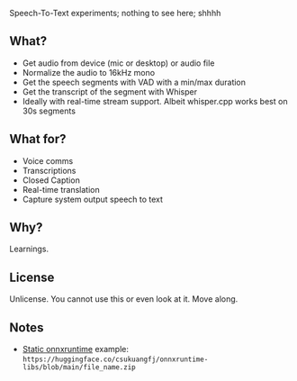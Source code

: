 Speech-To-Text experiments; nothing to see here; shhhh

## What?

- Get audio from device (mic or desktop) or audio file
- Normalize the audio to 16kHz mono
- Get the speech segments with VAD with a min/max duration
- Get the transcript of the segment with Whisper
- Ideally with real-time stream support. Albeit whisper.cpp works
  best on 30s segments

## What for?

- Voice comms
- Transcriptions
- Closed Caption
- Real-time translation
- Capture system output speech to text

## Why?

Learnings.

## License

Unlicense. You cannot use this or even look at it. Move along.


## Notes

- [Static onnxruntime](https://huggingface.co/csukuangfj/onnxruntime-libs/commits/main) example: `https://huggingface.co/csukuangfj/onnxruntime-libs/blob/main/file_name.zip`
